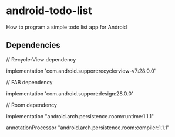 # android-todo-list

How to program a simple todo list app for Android

## Dependencies

// RecyclerView dependency

implementation 'com.android.support:recyclerview-v7:28.0.0'

// FAB dependency

implementation 'com.android.support:design:28.0.0'

// Room dependency

implementation "android.arch.persistence.room:runtime:1.1.1"

annotationProcessor "android.arch.persistence.room:compiler:1.1.1"
